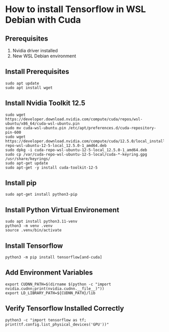 # How to install Tensorflow in WSL Debian with Cuda
## Prerequisites
1. Nvidia driver installed 
2. New WSL Debian environment

## Install Prerequisites
```
sudo apt update
sudo apt install wget
```

## Install Nvidia Toolkit 12.5
```
sudo wget https://developer.download.nvidia.com/compute/cuda/repos/wsl-ubuntu/x86_64/cuda-wsl-ubuntu.pin
sudo mv cuda-wsl-ubuntu.pin /etc/apt/preferences.d/cuda-repository-pin-600
sudo wget https://developer.download.nvidia.com/compute/cuda/12.5.0/local_installers/cuda-repo-wsl-ubuntu-12-5-local_12.5.0-1_amd64.deb
sudo dpkg -i cuda-repo-wsl-ubuntu-12-5-local_12.5.0-1_amd64.deb
sudo cp /var/cuda-repo-wsl-ubuntu-12-5-local/cuda-*-keyring.gpg /usr/share/keyrings/
sudo apt-get update
sudo apt-get -y install cuda-toolkit-12-5
```

## Install pip
```
sudo apt-get install python3-pip
```

## Install Python Virtual Environement
```
sudo apt install python3.11-venv
python3 -m venv .venv
source .venv/bin/activate
```

## Install Tensorflow
```
python3 -m pip install tensorflow[and-cuda]
```

## Add Environment Variables
```
export CUDNN_PATH=$(dirname $(python -c "import nvidia.cudnn;print(nvidia.cudnn.__file__)"))
export LD_LIBRARY_PATH=${CUDNN_PATH}/lib
```

## Verify Tensorflow Installed Correctly
```
python3 -c "import tensorflow as tf; print(tf.config.list_physical_devices('GPU'))"
```